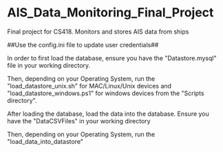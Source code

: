 # AIS_Data_Monitoring_Final_Project
Final project for CS418. Monitors and stores AIS data from ships

##Use the config.ini file to update user credentials##

In order to first load the database, ensure you have the "Datastore.mysql" file in your working directory.

Then, depending on your Operating System, run the "load_datastore_unix.sh" for MAC/Linux/Unix devices and "load_datastore_windows.ps1" for windows devices from the "Scripts directory".

After loading the database, load the data into the database. Ensure you have the "DataCSVFiles" in your working directory

Then, depending on your Operating System, run the "load_data_into_datastore"